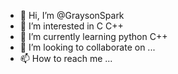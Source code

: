 - 👋 Hi, I’m @GraysonSpark
- 👀 I’m interested in C C++
- 🌱 I’m currently learning python C++
- 💞️ I’m looking to collaborate on ...
- 📫 How to reach me ...

<!---
GraysonSpark/GraysonSpark is a ✨ special ✨ repository because its `README.md` (this file) appears on your GitHub profile.
You can click the Preview link to take a look at your changes.
--->
